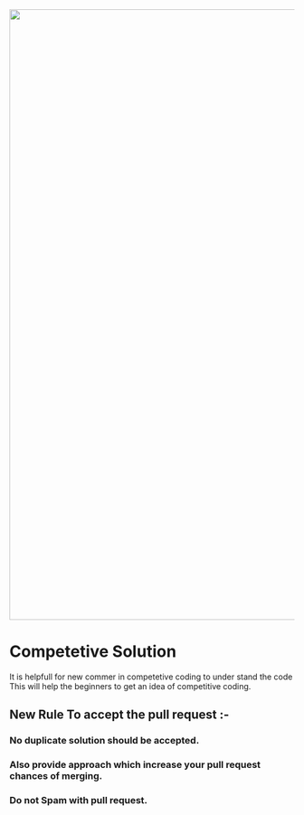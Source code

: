 <img src="https://github.com/abdulmoghni007/Hacker-rank-solution/blob/main/Competetive%20Solution.png" width="1080"/>

# Competetive Solution
It is helpfull for new commer in competetive coding to under stand the code
This will help the beginners to get an idea of competitive coding.
## New Rule To  accept the pull request :-
### No duplicate solution should be accepted.
### Also provide approach which increase your pull request chances of merging.
### Do not Spam with pull request. 
